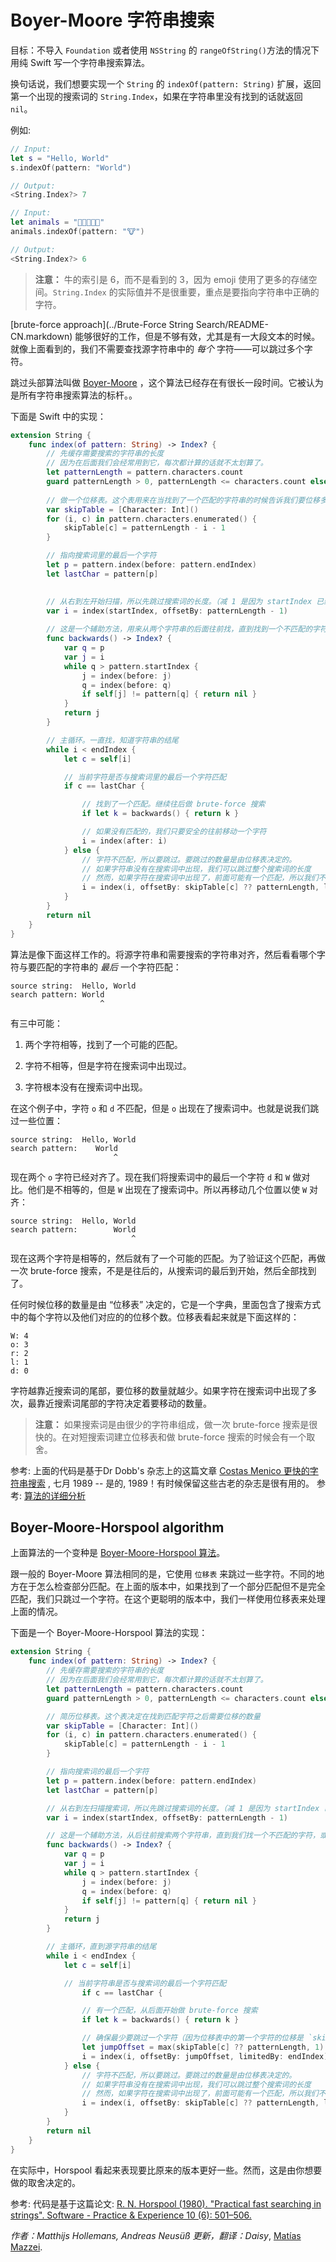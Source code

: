 # Boyer-Moore 字符串搜索

目标：不导入 `Foundation` 或者使用 `NSString` 的 `rangeOfString()`方法的情况下用纯 Swift 写一个字符串搜索算法。

换句话说，我们想要实现一个 `String` 的 `indexOf(pattern: String)` 扩展，返回第一个出现的搜索词的 `String.Index`，如果在字符串里没有找到的话就返回 `nil`。

例如:

```swift
// Input:
let s = "Hello, World"
s.indexOf(pattern: "World")

// Output:
<String.Index?> 7

// Input:
let animals = "🐶🐔🐷🐮🐱"
animals.indexOf(pattern: "🐮")

// Output:
<String.Index?> 6
```

> **注意：** 牛的索引是 6，而不是看到的 3，因为 emoji 使用了更多的存储空间。`String.Index` 的实际值并不是很重要，重点是要指向字符串中正确的字符。

[brute-force approach](../Brute-Force String Search/README-CN.markdown) 能够很好的工作，但是不够有效，尤其是有一大段文本的时候。就像上面看到的，我们不需要查找源字符串中的 _每个_ 字符——可以跳过多个字符。

跳过头部算法叫做 [Boyer-Moore](https://en.wikipedia.org/wiki/Boyer–Moore_string_search_algorithm) ，这个算法已经存在有很长一段时间。它被认为是所有字符串搜索算法的标杆。。

下面是 Swift 中的实现：

```swift
extension String {
    func index(of pattern: String) -> Index? {
        // 先缓存需要搜索的字符串的长度
        // 因为在后面我们会经常用到它，每次都计算的话就不太划算了。
        let patternLength = pattern.characters.count
        guard patternLength > 0, patternLength <= characters.count else { return nil )
      
        // 做一个位移表。这个表用来在当找到了一个匹配的字符串的时候告诉我们要位移多远
        var skipTable = [Character: Int]()
        for (i, c) in pattern.characters.enumerated() {
            skipTable[c] = patternLength - i - 1
        }

        // 指向搜索词里的最后一个字符
        let p = pattern.index(before: pattern.endIndex)
        let lastChar = pattern[p]

      
        // 从右到左开始扫描，所以先跳过搜索词的长度。（减 1 是因为 startIndex 已经指向了源字符串的第一个字符）
        var i = index(startIndex, offsetBy: patternLength - 1)
        
        // 这是一个辅助方法，用来从两个字符串的后面往前找，直到找到一个不匹配的字符，或者是直到搜索词的开始
        func backwards() -> Index? {
            var q = p
            var j = i
            while q > pattern.startIndex {
                j = index(before: j)
                q = index(before: q)
                if self[j] != pattern[q] { return nil }
            }
            return j
        }

        // 主循环。一直找，知道字符串的结尾
        while i < endIndex {
            let c = self[i]

            // 当前字符是否与搜索词里的最后一个字符匹配
            if c == lastChar {

                // 找到了一个匹配。继续往后做 brute-force 搜索
                if let k = backwards() { return k }

                // 如果没有匹配的，我们只要安全的往前移动一个字符
                i = index(after: i)
            } else {
                // 字符不匹配，所以要跳过。要跳过的数量是由位移表决定的。
                // 如果字符串没有在搜索词中出现，我们可以跳过整个搜索词的长度
                // 然而，如果字符在搜索词中出现了，前面可能有一个匹配，所以我们不能位移太多
                i = index(i, offsetBy: skipTable[c] ?? patternLength, limitedBy: endIndex) ?? endIndex
            }
        }
        return nil
    }
}
```

算法是像下面这样工作的。将源字符串和需要搜索的字符串对齐，然后看看哪个字符与要匹配的字符串的 _最后_ 一个字符匹配：

```
source string:  Hello, World
search pattern: World
                    ^
```

有三中可能：

1. 两个字符相等，找到了一个可能的匹配。

2. 字符不相等，但是字符在搜索词中出现过。

3. 字符根本没有在搜索词中出现。

在这个例子中，字符 `o` 和 `d` 不匹配，但是 `o` 出现在了搜索词中。也就是说我们跳过一些位置：

```
source string:  Hello, World
search pattern:    World
                       ^
```

现在两个 `o` 字符已经对齐了。现在我们将搜索词中的最后一个字符 `d` 和 `W` 做对比。他们是不相等的，但是 `W` 出现在了搜索词中。所以再移动几个位置以使 `W` 对齐：

```
source string:  Hello, World
search pattern:        World
                           ^
```

现在这两个字符是相等的，然后就有了一个可能的匹配。为了验证这个匹配，再做一次 brute-force 搜索，不是是往后的，从搜索词的最后到开始，然后全部找到了。

任何时候位移的数量是由 “位移表” 决定的，它是一个字典，里面包含了搜索方式中的每个字符以及他们对应的的位移个数。位移表看起来就是下面这样的：

```
W: 4
o: 3
r: 2
l: 1
d: 0
```

字符越靠近搜索词的尾部，要位移的数量就越少。如果字符在搜索词中出现了多次，最靠近搜索词尾部的字符决定着要移动的数量。

> **注意：** 如果搜索词是由很少的字符串组成，做一次 brute-force 搜索是很快的。在对短搜索词建立位移表和做  brute-force 搜索的时候会有一个取舍。

参考: 上面的代码是基于Dr Dobb's 杂志上的这篇文章 [Costas Menico 更快的字符串搜索](http://www.drdobbs.com/database/faster-string-searches/184408171) , 七月 1989 -- 是的, 1989！有时候保留这些古老的杂志是很有用的。
参考: [算法的详细分析](http://www.inf.fh-flensburg.de/lang/algorithmen/pattern/bmen.htm)

## Boyer-Moore-Horspool algorithm

上面算法的一个变种是 [Boyer-Moore-Horspool 算法](https://en.wikipedia.org/wiki/Boyer%E2%80%93Moore%E2%80%93Horspool_algorithm)。

跟一般的 Boyer-Moore 算法相同的是，它使用 `位移表` 来跳过一些字符。不同的地方在于怎么检查部分匹配。在上面的版本中，如果找到了一个部分匹配但不是完全匹配，我们只跳过一个字符。在这个更聪明的版本中，我们一样使用位移表来处理上面的情况。

下面是一个  Boyer-Moore-Horspool 算法的实现：

```swift
extension String {
    func index(of pattern: String) -> Index? {
        // 先缓存需要搜索的字符串的长度
        // 因为在后面我们会经常用到它，每次都计算的话就不太划算了。
        let patternLength = pattern.characters.count
        guard patternLength > 0, patternLength <= characters.count else { return nil }

        // 简历位移表。这个表决定在找到匹配字符之后需要位移的数量
        var skipTable = [Character: Int]()
        for (i, c) in pattern.characters.enumerated() {
            skipTable[c] = patternLength - i - 1
        }

        // 指向搜索词的最后一个字符
        let p = pattern.index(before: pattern.endIndex)
        let lastChar = pattern[p]

        // 从右到左扫描搜索词，所以先跳过搜索词的长度。（减 1 是因为 startIndex 已经指向了源字符串的第一个字符）
        var i = index(startIndex, offsetBy: patternLength - 1)

        // 这是一个辅助方法，从后往前搜索两个字符串，直到我们找一个不匹配的字符，或者是到了搜索词的开始。
        func backwards() -> Index? {
            var q = p
            var j = i
            while q > pattern.startIndex {
                j = index(before: j)
                q = index(before: q)
                if self[j] != pattern[q] { return nil }
            }
            return j
        }

        // 主循环，直到源字符串的结尾
        while i < endIndex {
            let c = self[i]

            // 当前字符串是否与搜索词的最后一个字符匹配
                if c == lastChar {

                // 有一个匹配，从后面开始做 brute-force 搜索
                if let k = backwards() { return k }

                // 确保最少要跳过一个字符（因为位移表中的第一个字符的位移是 `skipTable[lastChar] = 0` ）
                let jumpOffset = max(skipTable[c] ?? patternLength, 1)
                i = index(i, offsetBy: jumpOffset, limitedBy: endIndex) ?? endIndex
            } else {
                // 字符不匹配，所以要跳过。要跳过的数量是由位移表决定的。
                // 如果字符串没有在搜索词中出现，我们可以跳过整个搜索词的长度
                // 然而，如果字符在搜索词中出现了，前面可能有一个匹配，所以我们不能位移太多
                i = index(i, offsetBy: skipTable[c] ?? patternLength, limitedBy: endIndex) ?? endIndex
            }
        }
        return nil
    }
}
```

在实际中，Horspool 看起来表现要比原来的版本更好一些。然而，这是由你想要做的取舍决定的。

参考: 代码是基于这篇论文: [R. N. Horspool (1980). "Practical fast searching in strings". Software - Practice & Experience 10 (6): 501–506.](http://www.cin.br/~paguso/courses/if767/bib/Horspool_1980.pdf)

_作者：Matthijs Hollemans, Andreas Neusüß 更新，翻译：Daisy_, [Matías Mazzei](https://github.com/mmazzei).


